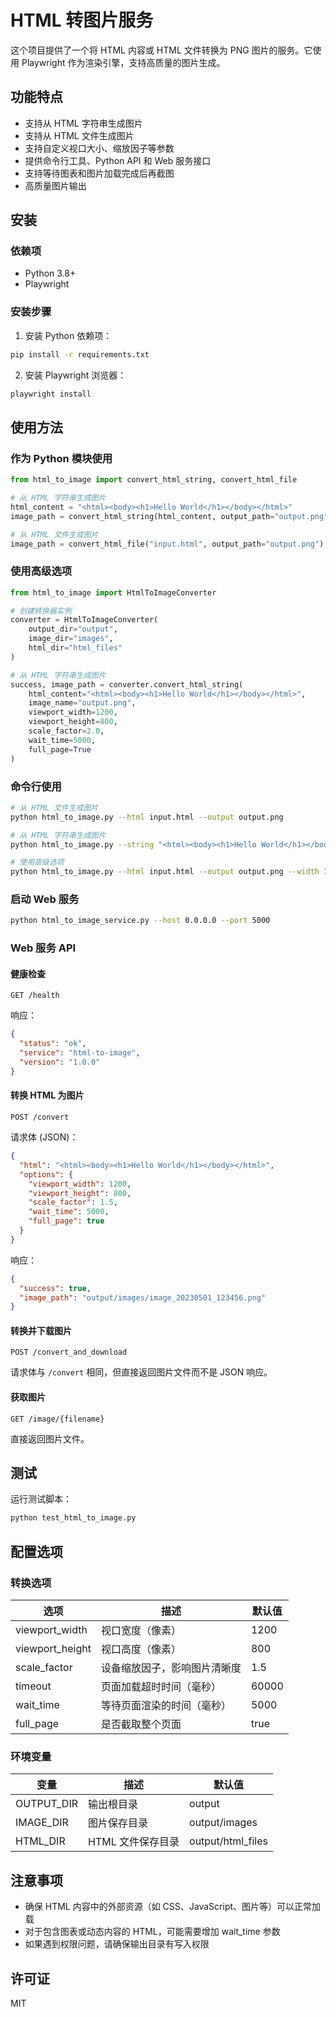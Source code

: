 # HTML 转图片服务

这个项目提供了一个将 HTML 内容或 HTML 文件转换为 PNG 图片的服务。它使用 Playwright 作为渲染引擎，支持高质量的图片生成。

## 功能特点

- 支持从 HTML 字符串生成图片
- 支持从 HTML 文件生成图片
- 支持自定义视口大小、缩放因子等参数
- 提供命令行工具、Python API 和 Web 服务接口
- 支持等待图表和图片加载完成后再截图
- 高质量图片输出

## 安装

### 依赖项

- Python 3.8+
- Playwright

### 安装步骤

1. 安装 Python 依赖项：

```bash
pip install -r requirements.txt
```

2. 安装 Playwright 浏览器：

```bash
playwright install
```

## 使用方法

### 作为 Python 模块使用

```python
from html_to_image import convert_html_string, convert_html_file

# 从 HTML 字符串生成图片
html_content = "<html><body><h1>Hello World</h1></body></html>"
image_path = convert_html_string(html_content, output_path="output.png")

# 从 HTML 文件生成图片
image_path = convert_html_file("input.html", output_path="output.png")
```

### 使用高级选项

```python
from html_to_image import HtmlToImageConverter

# 创建转换器实例
converter = HtmlToImageConverter(
    output_dir="output",
    image_dir="images",
    html_dir="html_files"
)

# 从 HTML 字符串生成图片
success, image_path = converter.convert_html_string(
    html_content="<html><body><h1>Hello World</h1></body></html>",
    image_name="output.png",
    viewport_width=1200,
    viewport_height=800,
    scale_factor=2.0,
    wait_time=5000,
    full_page=True
)
```

### 命令行使用

```bash
# 从 HTML 文件生成图片
python html_to_image.py --html input.html --output output.png

# 从 HTML 字符串生成图片
python html_to_image.py --string "<html><body><h1>Hello World</h1></body></html>" --output output.png

# 使用高级选项
python html_to_image.py --html input.html --output output.png --width 1600 --height 1200 --scale 2.0 --wait 10000
```

### 启动 Web 服务

```bash
python html_to_image_service.py --host 0.0.0.0 --port 5000
```

### Web 服务 API

#### 健康检查

```
GET /health
```

响应：

```json
{
  "status": "ok",
  "service": "html-to-image",
  "version": "1.0.0"
}
```

#### 转换 HTML 为图片

```
POST /convert
```

请求体 (JSON)：

```json
{
  "html": "<html><body><h1>Hello World</h1></body></html>",
  "options": {
    "viewport_width": 1200,
    "viewport_height": 800,
    "scale_factor": 1.5,
    "wait_time": 5000,
    "full_page": true
  }
}
```

响应：

```json
{
  "success": true,
  "image_path": "output/images/image_20230501_123456.png"
}
```

#### 转换并下载图片

```
POST /convert_and_download
```

请求体与 `/convert` 相同，但直接返回图片文件而不是 JSON 响应。

#### 获取图片

```
GET /image/{filename}
```

直接返回图片文件。

## 测试

运行测试脚本：

```bash
python test_html_to_image.py
```

## 配置选项

### 转换选项

| 选项 | 描述 | 默认值 |
|------|------|--------|
| viewport_width | 视口宽度（像素） | 1200 |
| viewport_height | 视口高度（像素） | 800 |
| scale_factor | 设备缩放因子，影响图片清晰度 | 1.5 |
| timeout | 页面加载超时时间（毫秒） | 60000 |
| wait_time | 等待页面渲染的时间（毫秒） | 5000 |
| full_page | 是否截取整个页面 | true |

### 环境变量

| 变量 | 描述 | 默认值 |
|------|------|--------|
| OUTPUT_DIR | 输出根目录 | output |
| IMAGE_DIR | 图片保存目录 | output/images |
| HTML_DIR | HTML 文件保存目录 | output/html_files |

## 注意事项

- 确保 HTML 内容中的外部资源（如 CSS、JavaScript、图片等）可以正常加载
- 对于包含图表或动态内容的 HTML，可能需要增加 wait_time 参数
- 如果遇到权限问题，请确保输出目录有写入权限

## 许可证

MIT
